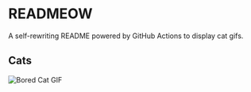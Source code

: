 # READMEOW

A self-rewriting README powered by GitHub Actions to display cat gifs.

## Cats

![Bored Cat GIF](https://media2.giphy.com/media/mlvseq9yvZhba/200.gif?cid=9acd02dabksxwdvf6eqsrwizhwthz215lz296eyffwvayszy&ep=v1_gifs_search&rid=200.gif&ct=g)
